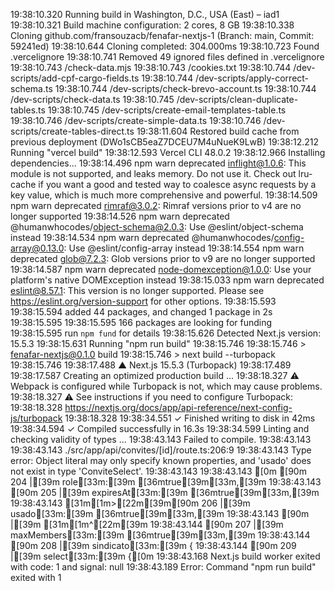 19:38:10.320 Running build in Washington, D.C., USA (East) – iad1
19:38:10.321 Build machine configuration: 2 cores, 8 GB
19:38:10.338 Cloning github.com/fransouzacb/fenafar-nextjs-1 (Branch: main, Commit: 59241ed)
19:38:10.644 Cloning completed: 304.000ms
19:38:10.723 Found .vercelignore
19:38:10.741 Removed 49 ignored files defined in .vercelignore
19:38:10.743   /check-data.mjs
19:38:10.743   /cookies.txt
19:38:10.744   /dev-scripts/add-cpf-cargo-fields.ts
19:38:10.744   /dev-scripts/apply-correct-schema.ts
19:38:10.744   /dev-scripts/check-brevo-account.ts
19:38:10.744   /dev-scripts/check-data.ts
19:38:10.745   /dev-scripts/clean-duplicate-tables.ts
19:38:10.745   /dev-scripts/create-email-templates-table.ts
19:38:10.746   /dev-scripts/create-simple-data.ts
19:38:10.746   /dev-scripts/create-tables-direct.ts
19:38:11.604 Restored build cache from previous deployment (DWo1sCB5eaZ7DCEU7M4uNueK9LwB)
19:38:12.212 Running "vercel build"
19:38:12.593 Vercel CLI 48.0.2
19:38:12.966 Installing dependencies...
19:38:14.496 npm warn deprecated inflight@1.0.6: This module is not supported, and leaks memory. Do not use it. Check out lru-cache if you want a good and tested way to coalesce async requests by a key value, which is much more comprehensive and powerful.
19:38:14.509 npm warn deprecated rimraf@3.0.2: Rimraf versions prior to v4 are no longer supported
19:38:14.526 npm warn deprecated @humanwhocodes/object-schema@2.0.3: Use @eslint/object-schema instead
19:38:14.534 npm warn deprecated @humanwhocodes/config-array@0.13.0: Use @eslint/config-array instead
19:38:14.554 npm warn deprecated glob@7.2.3: Glob versions prior to v9 are no longer supported
19:38:14.587 npm warn deprecated node-domexception@1.0.0: Use your platform's native DOMException instead
19:38:15.033 npm warn deprecated eslint@8.57.1: This version is no longer supported. Please see https://eslint.org/version-support for other options.
19:38:15.593 
19:38:15.594 added 44 packages, and changed 1 package in 2s
19:38:15.595 
19:38:15.595 166 packages are looking for funding
19:38:15.595   run `npm fund` for details
19:38:15.626 Detected Next.js version: 15.5.3
19:38:15.631 Running "npm run build"
19:38:15.746 
19:38:15.746 > fenafar-nextjs@0.1.0 build
19:38:15.746 > next build --turbopack
19:38:15.746 
19:38:17.488    ▲ Next.js 15.5.3 (Turbopack)
19:38:17.489 
19:38:17.587    Creating an optimized production build ...
19:38:18.327  ⚠ Webpack is configured while Turbopack is not, which may cause problems.
19:38:18.327  ⚠ See instructions if you need to configure Turbopack:
19:38:18.328   https://nextjs.org/docs/app/api-reference/next-config-js/turbopack
19:38:18.328 
19:38:34.551  ✓ Finished writing to disk in 42ms
19:38:34.594  ✓ Compiled successfully in 16.3s
19:38:34.599    Linting and checking validity of types ...
19:38:43.143 Failed to compile.
19:38:43.143 
19:38:43.143 ./src/app/api/convites/[id]/route.ts:206:9
19:38:43.143 Type error: Object literal may only specify known properties, and 'usado' does not exist in type 'ConviteSelect<DefaultArgs>'.
19:38:43.143 
19:38:43.143 [0m [90m 204 |[39m         role[33m:[39m [36mtrue[39m[33m,[39m
19:38:43.143  [90m 205 |[39m         expiresAt[33m:[39m [36mtrue[39m[33m,[39m
19:38:43.143 [31m[1m>[22m[39m[90m 206 |[39m         usado[33m:[39m [36mtrue[39m[33m,[39m
19:38:43.143  [90m     |[39m         [31m[1m^[22m[39m
19:38:43.144  [90m 207 |[39m         maxMembers[33m:[39m [36mtrue[39m[33m,[39m
19:38:43.144  [90m 208 |[39m         sindicato[33m:[39m {
19:38:43.144  [90m 209 |[39m           select[33m:[39m {[0m
19:38:43.168 Next.js build worker exited with code: 1 and signal: null
19:38:43.189 Error: Command "npm run build" exited with 1